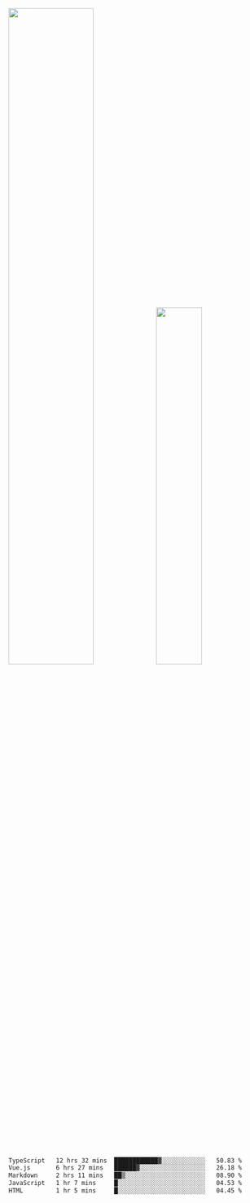 <img align="" width="57.5%" src="https://github-readme-stats.vercel.app/api?username=Dream4ever&hide_title=true&hide_border=true&count_private=true&show_icons=true&include_all_commits=true&line_height=21" /><img align="" width="42.4%" src="https://github-readme-stats.vercel.app/api/top-langs/?username=Dream4ever&hide_title=true&count_private=true&show_icons=true&langs_count=6&hide_border=true&layout=compact" />

<!--START_SECTION:waka-->

```txt
TypeScript   12 hrs 32 mins  ████████████▓░░░░░░░░░░░░   50.83 %
Vue.js       6 hrs 27 mins   ██████▓░░░░░░░░░░░░░░░░░░   26.18 %
Markdown     2 hrs 11 mins   ██▒░░░░░░░░░░░░░░░░░░░░░░   08.90 %
JavaScript   1 hr 7 mins     █░░░░░░░░░░░░░░░░░░░░░░░░   04.53 %
HTML         1 hr 5 mins     █░░░░░░░░░░░░░░░░░░░░░░░░   04.45 %
```

<!--END_SECTION:waka-->
